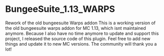 # BungeeSuite_1.13_WARPS
Rework of the old bungeesuite Warps addon
This is a working version of the old bungeesuite warps addon for MC 1.13, which isnt maintained anymore. 
Because I also have no time anymore to update and support this project, I released the source code of this plugin. 
Feel free to add new things and update it to new MC versions. The community will thank you a lot!
